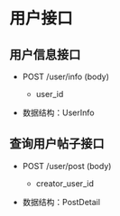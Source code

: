 # 用户接口

## 用户信息接口

- POST /user/info (body)
  - user_id

- 数据结构：UserInfo

## 查询用户帖子接口

- POST /user/post (body)
  - creator_user_id

- 数据结构：PostDetail
